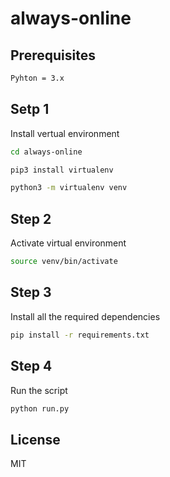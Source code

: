 # always-online

## Prerequisites

```sh
Pyhton = 3.x

```

## Setp 1

Install vertual environment

```sh
cd always-online

pip3 install virtualenv

python3 -m virtualenv venv

```

## Step 2

Activate virtual environment

```sh
source venv/bin/activate

```

## Step 3

Install all the required dependencies

```sh
pip install -r requirements.txt

```

## Step 4

Run the script

```sh
python run.py

```

## License

MIT